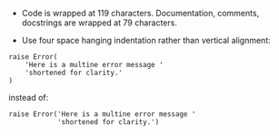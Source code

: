 - Code is wrapped at 119 characters. Documentation, comments, docstrings are wrapped at 79 characters.

- Use four space hanging indentation rather than vertical alignment:
```
raise Error(
    'Here is a multine error message '
    'shortened for clarity.'
)
```

instead of:

```
raise Error('Here is a multine error message '
            'shortened for clarity.')
```
